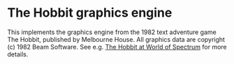 The Hobbit graphics engine
==========================

This implements the graphics engine from the 1982 text adventure game The
Hobbit, published by Melbourne House. All graphics data are copyright (c)
1982 Beam Software. See e.g.
[The Hobbit at World of Spectrum](http://www.worldofspectrum.org/infoseekid.cgi?id=0006440)
for more details.
